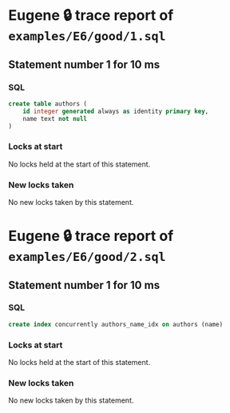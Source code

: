 # Eugene 🔒 trace report of `examples/E6/good/1.sql`

## Statement number 1 for 10 ms

### SQL

```sql
create table authors (
    id integer generated always as identity primary key,
    name text not null
)
```

### Locks at start

No locks held at the start of this statement.

### New locks taken

No new locks taken by this statement.



# Eugene 🔒 trace report of `examples/E6/good/2.sql`

## Statement number 1 for 10 ms

### SQL

```sql
create index concurrently authors_name_idx on authors (name)
```

### Locks at start

No locks held at the start of this statement.

### New locks taken

No new locks taken by this statement.


